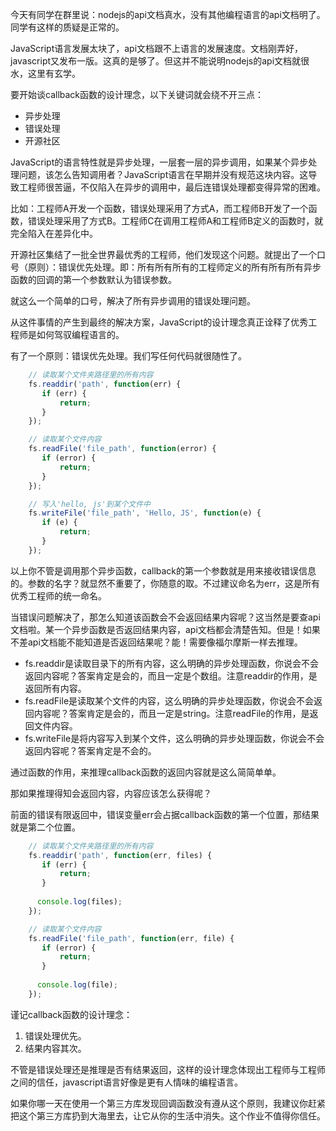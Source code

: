 
今天有同学在群里说：nodejs的api文档真水，没有其他编程语言的api文档明了。同学有这样的质疑是正常的。

JavaScript语言发展太块了，api文档跟不上语言的发展速度。文档刚弄好，javascript又发布一版。这真的是够了。但这并不能说明nodejs的api文档就很水，这里有玄学。



要开始谈callback函数的设计理念，以下关键词就会绕不开三点：

- 异步处理
- 错误处理
- 开源社区

JavaScript的语言特性就是异步处理，一层套一层的异步调用，如果某个异步处理问题，该怎么告知调用者？JavaScript语言在早期并没有规范这块内容。这导致工程师很苦逼，不仅陷入在异步的调用中，最后连错误处理都变得异常的困难。



比如：工程师A开发一个函数，错误处理采用了方式A，而工程师B开发了一个函数，错误处理采用了方式B。工程师C在调用工程师A和工程师B定义的函数时，就完全陷入在差异化中。



开源社区集结了一批全世界最优秀的工程师，他们发现这个问题。就提出了一个口号（原则）：错误优先处理。即：所有所有所有的工程师定义的所有所有所有异步函数的回调的第一个参数默认为错误参数。

就这么一个简单的口号，解决了所有异步调用的错误处理问题。



从这件事情的产生到最终的解决方案，JavaScript的设计理念真正诠释了优秀工程师是如何驾驭编程语言的。



有了一个原则：错误优先处理。我们写任何代码就很随性了。
```javascript
    // 读取某个文件夹路径里的所有内容
    fs.readdir('path', function(err) {
       if (err) {
           return;
       } 
    });
```
```javascript
    // 读取某个文件内容
    fs.readFile('file_path', function(error) {
       if (error) {
           return;
       } 
    });
```
```javascript
    // 写入'hello, js'到某个文件中
    fs.writeFile('file_path', 'Hello, JS', function(e) {
       if (e) {
           return;
       } 
    });
```
以上你不管是调用那个异步函数，callback的第一个参数就是用来接收错误信息的。参数的名字？就显然不重要了，你随意的取。不过建议命名为err，这是所有优秀工程师的统一命名。



当错误问题解决了，那怎么知道该函数会不会返回结果内容呢？这当然是要查api文档啦。某一个异步函数是否返回结果内容，api文档都会清楚告知。但是！如果不差api文档能不能知道是否返回结果呢？能！需要像福尔摩斯一样去推理。



- fs.readdir是读取目录下的所有内容，这么明确的异步处理函数，你说会不会返回内容呢？答案肯定是会的，而且一定是个数组。注意readdir的作用，是返回所有内容。
- fs.readFile是读取某个文件的内容，这么明确的异步处理函数，你说会不会返回内容呢？答案肯定是会的，而且一定是string。注意readFile的作用，是返回文件内容。
- fs.writeFile是将内容写入到某个文件，这么明确的异步处理函数，你说会不会返回内容呢？答案肯定是不会的。



通过函数的作用，来推理callback函数的返回内容就是这么简简单单。



那如果推理得知会返回内容，内容应该怎么获得呢？

前面的错误有限返回中，错误变量err会占据callback函数的第一个位置，那结果就是第二个位置。


```javascript
    // 读取某个文件夹路径里的所有内容
    fs.readdir('path', function(err, files) {
       if (err) {
           return;
       } 
      
      console.log(files);
    });
```
```javascript
    // 读取某个文件内容
    fs.readFile('file_path', function(err, file) {
       if (error) {
           return;
       } 
      
      console.log(file);
    });
```


谨记callback函数的设计理念：

1. 错误处理优先。
2. 结果内容其次。

不管是错误处理还是推理是否有结果返回，这样的设计理念体现出工程师与工程师之间的信任，javascript语言好像是更有人情味的编程语言。


如果你哪一天在使用一个第三方库发现回调函数没有遵从这个原则，我建议你赶紧把这个第三方库扔到大海里去，让它从你的生活中消失。这个作业不值得你信任。
